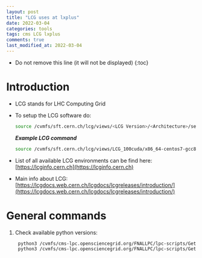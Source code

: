 ```yaml
---
layout: post
title: "LCG uses at lxplus"
date: 2022-03-04
categories: tools
tags: cms LCG lxplus
comments: true
last_modified_at: 2022-03-04
---
```


- Do not remove this line (it will not be displayed)
  {:toc}

# Introduction

- LCG stands for LHC Computing Grid
- To setup the LCG software do:

  ```bash
  source /cvmfs/sft.cern.ch/lcg/views/<LCG Version>/<Architecture>/setup.(c)sh
  ```

  **_Example LCG command_**

  ```bash
  source /cvmfs/sft.cern.ch/lcg/views/LCG_100cuda/x86_64-centos7-gcc8-opt/setup.sh
  ```

- List of all available LCG environments can be find here: [https://lcginfo.cern.ch](https://lcginfo.cern.ch)
- Main info about LCG: [https://lcgdocs.web.cern.ch/lcgdocs/lcgreleases/introduction/](https://lcgdocs.web.cern.ch/lcgdocs/lcgreleases/introduction/)

# General commands

1. Check available python versions:

   ```bash
    python3 /cvmfs/cms-lpc.opensciencegrid.org/FNALLPC/lpc-scripts/GetPythonVersions.py -s
    python3 /cvmfs/cms-lpc.opensciencegrid.org/FNALLPC/lpc-scripts/GetPythonVersions.py -g 3.9.6 -l 101
   ```
